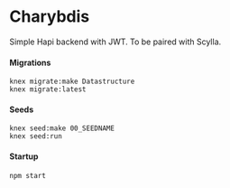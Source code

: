 # Charybdis
Simple Hapi backend with JWT. To be paired with Scylla.

#### Migrations
`knex migrate:make Datastructure`  
`knex migrate:latest`

#### Seeds
`knex seed:make 00_SEEDNAME`  
`knex seed:run`

#### Startup
`npm start`  
